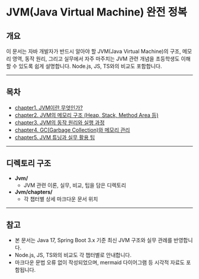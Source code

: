 # JVM(Java Virtual Machine) 완전 정복

## 개요
이 문서는 자바 개발자가 반드시 알아야 할 JVM(Java Virtual Machine)의 구조, 메모리 영역, 동작 원리, 그리고 실무에서 자주 마주치는 JVM 관련 개념을 초등학생도 이해할 수 있도록 쉽게 설명합니다. Node.js, JS, TS와의 비교도 포함합니다.

---

## 목차
- [chapter1. JVM이란 무엇인가?](./chapters/chapter1.%20JVM%EC%9D%B4%EB%9E%80%20%EB%AC%B4%EC%97%87%EC%9D%B8%EA%B0%80.md)
- [chapter2. JVM의 메모리 구조 (Heap, Stack, Method Area 등)](./chapters/chapter2.%20JVM%EC%9D%98%20%EB%A9%94%EB%AA%A8%EB%A6%AC%20Heap-Stack-MethodArea.md)
- [chapter3. JVM의 동작 원리와 실행 과정](./chapters/chapter3.%20JVM%EC%9D%98%20%EB%8F%99%EC%9E%91%20%EC%9B%90%EB%A6%AC%EC%99%80%20%EC%8B%A4%ED%96%89%20%EA%B3%BC%EC%A0%95.md)
- [chapter4. GC(Garbage Collection)와 메모리 관리](./chapters/chapter4.%20GC-GarbageCollection-%EB%A9%94%EB%AA%A8%EB%A6%AC%EA%B4%80%EB%A6%AC.md)
- [chapter5. JVM 튜닝과 실무 활용 팁](./chapters/chapter5.%20JVM%20%ED%8A%9C%EB%8B%9D%EA%B3%BC%20%EC%8B%A4%EB%AC%B4%20%ED%99%9C%EC%9A%A9%20%ED%8C%81.md)

---

## 디렉토리 구조
- **Jvm/**
  - JVM 관련 이론, 실무, 비교, 팁을 담은 디렉토리
- **Jvm/chapters/**
  - 각 챕터별 상세 마크다운 문서 위치

---

## 참고
- 본 문서는 Java 17, Spring Boot 3.x 기준 최신 JVM 구조와 실무 관례를 반영합니다.
- Node.js, JS, TS와의 비교도 각 챕터별로 안내합니다.
- 마크다운 문법 오류 없이 작성되었으며, mermaid 다이어그램 등 시각적 자료도 포함됩니다.
